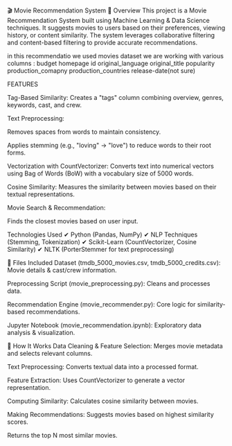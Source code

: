 🎬 Movie Recommendation System
📌 Overview
This project is a Movie Recommendation System built using Machine Learning & Data Science techniques. It suggests movies to users based on their preferences, viewing history, or content similarity. The system leverages collaborative filtering and content-based filtering to provide accurate recommendations.

in this recommendatio we used movies dataset
we are working with various columns :
 budget
 homepage
 id
 original_language
 original_title
 popularity
 production_comapny
 production_countries
 release-date(not sure)

FEATURES

 Tag-Based Similarity: Creates a "tags" column combining overview, genres, keywords, cast, and crew.

Text Preprocessing:

Removes spaces from words to maintain consistency.

Applies stemming (e.g., "loving" → "love") to reduce words to their root forms.

Vectorization with CountVectorizer: Converts text into numerical vectors using Bag of Words (BoW) with a vocabulary size of 5000 words.

Cosine Similarity: Measures the similarity between movies based on their textual representations.

Movie Search & Recommendation:

Finds the closest movies based on user input.

Technologies Used
✔ Python (Pandas, NumPy)
✔ NLP Techniques (Stemming, Tokenization)
✔ Scikit-Learn (CountVectorizer, Cosine Similarity)
✔ NLTK (PorterStemmer for text preprocessing)

📂 Files Included
Dataset (tmdb_5000_movies.csv, tmdb_5000_credits.csv): Movie details & cast/crew information.

Preprocessing Script (movie_preprocessing.py): Cleans and processes data.

Recommendation Engine (movie_recommender.py): Core logic for similarity-based recommendations.

Jupyter Notebook (movie_recommendation.ipynb): Exploratory data analysis & visualization.

🎯 How It Works
Data Cleaning & Feature Selection: Merges movie metadata and selects relevant columns.

Text Preprocessing: Converts textual data into a processed format.

Feature Extraction: Uses CountVectorizer to generate a vector representation.

Computing Similarity: Calculates cosine similarity between movies.

Making Recommendations: Suggests movies based on highest similarity scores.



Returns the top N most similar movies.


